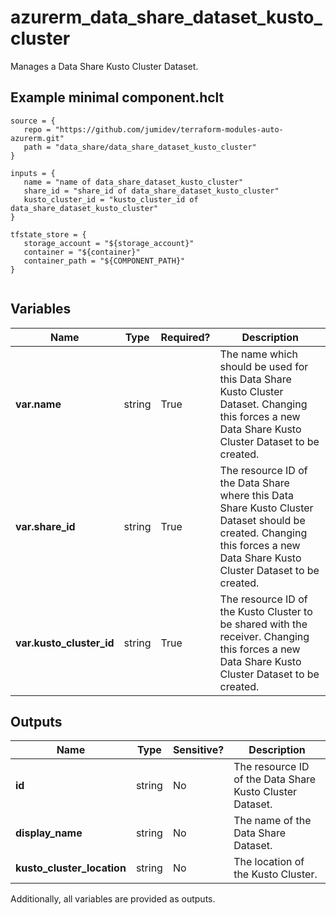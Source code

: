 # azurerm_data_share_dataset_kusto_cluster

Manages a Data Share Kusto Cluster Dataset.

## Example minimal component.hclt

```hcl
source = {
   repo = "https://github.com/jumidev/terraform-modules-auto-azurerm.git" 
   path = "data_share/data_share_dataset_kusto_cluster" 
}

inputs = {
   name = "name of data_share_dataset_kusto_cluster" 
   share_id = "share_id of data_share_dataset_kusto_cluster" 
   kusto_cluster_id = "kusto_cluster_id of data_share_dataset_kusto_cluster" 
}

tfstate_store = {
   storage_account = "${storage_account}" 
   container = "${container}" 
   container_path = "${COMPONENT_PATH}" 
}


```

## Variables

| Name | Type | Required? |  Description |
| ---- | ---- | --------- |  ----------- |
| **var.name** | string | True | The name which should be used for this Data Share Kusto Cluster Dataset. Changing this forces a new Data Share Kusto Cluster Dataset to be created. | 
| **var.share_id** | string | True | The resource ID of the Data Share where this Data Share Kusto Cluster Dataset should be created. Changing this forces a new Data Share Kusto Cluster Dataset to be created. | 
| **var.kusto_cluster_id** | string | True | The resource ID of the Kusto Cluster to be shared with the receiver. Changing this forces a new Data Share Kusto Cluster Dataset to be created. | 



## Outputs

| Name | Type | Sensitive? | Description |
| ---- | ---- | --------- | --------- |
| **id** | string | No  | The resource ID of the Data Share Kusto Cluster Dataset. | 
| **display_name** | string | No  | The name of the Data Share Dataset. | 
| **kusto_cluster_location** | string | No  | The location of the Kusto Cluster. | 

Additionally, all variables are provided as outputs.
